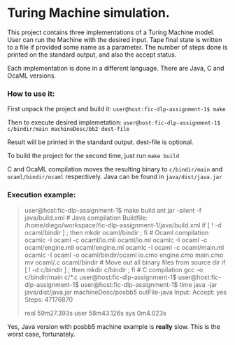 # Turing Machine simulation.

This project contains three implementations of a Turing Machine model. User can
run the Machine with the desired input. Tape final state is written to a file 
if provided some name as a parameter. The number of steps done is printed on the
standard output, and also the accept status.

Each implementation is done in a different language. There are Java, C and OcaML
versions.

### How to use it:

First unpack the project and build it:
`user@host:fic-dlp-assignment-1$ make`

Then to execute desired implemetation:
`user@host:fic-dlp-assignment-1$ c/bindir/main machineDesc/bb2 dest-file`

Result will be printed in the standard output. dest-file is optional.

To build the project for the second time, just run
`make build`

C and OcaML compilation moves the resulting binary to `c/bindir/main` and 
`ocaml/bindir/ocaml` respectively. Java can be found in `java/dist/java.jar`

### Execution example:
> user@host:fic-dlp-assignment-1$ make build
> ant jar -silent -f java/build.xml # Java compilation
> Buildfile: /home/diego/workspace/fic-dlp-assignment-1/java/build.xml
> if [ ! -d ocaml/bindir ] ; then mkdir ocaml/bindir ; fi # Ocaml compilation
>     ocamlc -I ocaml -c ocaml/io.mli ocaml/io.ml
>     ocamlc -I ocaml -c ocaml/engine.mli ocaml/engine.ml
>     ocamlc -I ocaml -c ocaml/main.ml
>     ocamlc -I ocaml -o ocaml/bindir/ocaml io.cmo engine.cmo main.cmo
>     mv ocaml/*.c* ocaml/bindir # Move out all binary files from source dir
>     if [ ! -d c/bindir ] ; then mkdir c/bindir ; fi # C compilation
>         gcc -o c/bindir/main c/*.c
> user@host:fic-dlp-assignment-1$
> user@host:fic-dlp-assignment-1$
> user@host:fic-dlp-assignment-1$ time java -jar java/dist/java.jar machineDesc/posbb5 outFile-java
> Input:
> Accept: yes
> Steps: 47176870
> 
> real    59m27.393s
> user    58m43.126s
> sys     0m4.023s

Yes, Java version with posbb5 machine example is **really** slow. This is the 
worst case, fortunately.
